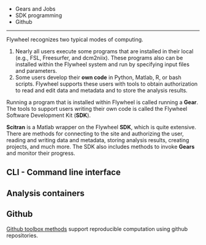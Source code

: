 * Gears and Jobs
* SDK programming
* Github

***
Flywheel recognizes two typical modes of computing.  

1. Nearly all users execute some programs that are installed in their local (e.g., FSL, Freesurfer, and dcm2niix). These programs also can be installed within the Flywheel system and run by specifying input files and parameters. 
2. Some users develop their **own code** in Python, Matlab, R, or bash scripts. Flywheel supports these users with tools to obtain authorization to read and edit data and metadata and to store the analysis results.

Running a program that is installed within Flywheel is called running a **Gear**. The tools to support users writing their own code is called the Flywheel Software Development Kit (**SDK**).

**Scitran** is a Matlab wrapper on the Flywheel **SDK**, which is quite extensive.  There are methods for connecting to the site and authorizing the user, reading and writing data and metadata, storing analysis results, creating projects, and much more. The SDK also includes methods to invoke **Gears** and monitor their progress. 


## CLI - Command line interface

## Analysis containers

## Github

[Github toolbox methods](Toolboxes) support reproducible computation using github repositories.
